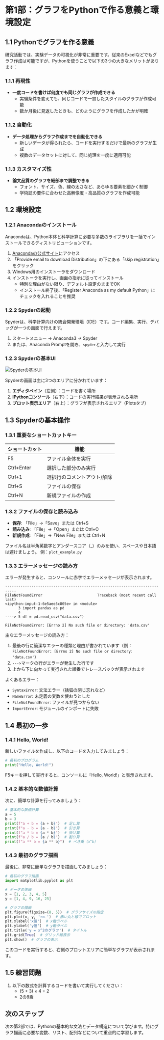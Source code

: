 # 第1部：グラフをPythonで作る意義と環境設定

## 1.1 Pythonでグラフを作る意義

研究活動では、実験データの可視化が非常に重要です。従来のExcelなどでもグラフ作成は可能ですが、Pythonを使うことで以下の3つの大きなメリットがあります：

### 1.1.1 再現性
- **一度コードを書けば何度でも同じグラフが作成できる**
  - 実験条件を変えても、同じコードで一貫したスタイルのグラフが作成可能
  - 数か月後に見返したときも、どのようにグラフを作成したかが明確

### 1.1.2 自動化
- **データ処理からグラフ作成までを自動化できる**
  - 新しいデータが得られたら、コードを実行するだけで最新のグラフが生成
  - 複数のデータセットに対して、同じ処理を一度に適用可能

### 1.1.3 カスタマイズ性
- **論文品質のグラフを細部まで調整できる**
  - フォント、サイズ、色、線の太さなど、あらゆる要素を細かく制御
  - 学術誌の要件に合わせた高解像度・高品質のグラフを作成可能

## 1.2 環境設定

### 1.2.1 Anacondaのインストール

Anacondaは、Python本体と科学計算に必要な多数のライブラリを一括でインストールできるディストリビューションです。

1. [Anacondaの公式サイト](https://www.anaconda.com/products/distribution)にアクセス
2. 「Provide email to download Distribution」の下にある「skip registration」をクリック
3. Windows用のインストーラをダウンロード
4. インストーラを実行し、画面の指示に従ってインストール
   - 特別な理由がない限り、デフォルト設定のままでOK
   - インストール終了後、「Register Anaconda as my default Python」にチェックを入れることを推奨

### 1.2.2 Spyderの起動

Spyderは、科学計算向けの統合開発環境（IDE）です。コード編集、実行、デバッグが一つの画面で行えます。

1. スタートメニュー → Anaconda3 → Spyder
2. または、Anaconda Promptを開き、`spyder`と入力して実行

### 1.2.3 Spyderの基本UI

![Spyderの基本UI](https://docs.spyder-ide.org/current/_images/mainwindow_default_1610.png)

Spyderの画面は主に3つのエリアに分かれています：

1. **エディタペイン**（左側）：コードを書く場所
2. **IPythonコンソール**（右下）：コードの実行結果が表示される場所
3. **プロット表示エリア**（右上）：グラフが表示されるエリア（Plotsタブ）



## 1.3 Spyderの基本操作

### 1.3.1 重要なショートカットキー

| ショートカット | 機能 |
|-------------|------|
| F5 | ファイル全体を実行 |
| Ctrl+Enter | 選択した部分のみ実行 |
| Ctrl+1 | 選択行のコメントアウト/解除 |
| Ctrl+S | ファイルの保存 |
| Ctrl+N | 新規ファイルの作成 |

### 1.3.2 ファイルの保存と読み込み

- **保存**: 「File」→「Save」または Ctrl+S
- **読み込み**: 「File」→「Open」または Ctrl+O
- **新規作成**: 「File」→「New File」または Ctrl+N

ファイル名は半角英数字とアンダースコア（_）のみを使い、スペースや日本語は避けましょう。
例：`plot_example.py`

### 1.3.3 エラーメッセージの読み方

エラーが発生すると、コンソールに赤字でエラーメッセージが表示されます。

```
---------------------------------------------------------------------------
FileNotFoundError                         Traceback (most recent call last)
<ipython-input-1-6e5aee5c805e> in <module>
      3 import pandas as pd
      4 
----> 5 df = pd.read_csv("data.csv")

FileNotFoundError: [Errno 2] No such file or directory: 'data.csv'
```

主なエラーメッセージの読み方：

1. 最後の行に簡潔なエラーの種類と理由が書かれています（例：`FileNotFoundError: [Errno 2] No such file or directory: 'data.csv'`）
2. `--->`マークの行がエラーが発生した行です
3. 上から下に向かって実行された順番でトレースバックが表示されます

よくあるエラー：
- `SyntaxError`: 文法エラー（括弧の閉じ忘れなど）
- `NameError`: 未定義の変数を使おうとした
- `FileNotFoundError`: ファイルが見つからない
- `ImportError`: モジュールのインポートに失敗

## 1.4 最初の一歩

### 1.4.1 Hello, World!

新しいファイルを作成し、以下のコードを入力してみましょう：

```python
# 最初のプログラム
print("Hello, World!")
```

F5キーを押して実行すると、コンソールに「Hello, World!」と表示されます。

### 1.4.2 基本的な数値計算

次に、簡単な計算を行ってみましょう：

```python
# 基本的な数値計算
a = 5
b = 3
print(f"a + b = {a + b}")  # 足し算
print(f"a - b = {a - b}")  # 引き算
print(f"a * b = {a * b}")  # 掛け算
print(f"a / b = {a / b}")  # 割り算
print(f"a ** b = {a ** b}")  # べき乗（a^b）
```

### 1.4.3 最初のグラフ描画

最後に、非常に簡単なグラフを描画してみましょう：

```python
# 最初のグラフ描画
import matplotlib.pyplot as plt

# データの準備
x = [1, 2, 3, 4, 5]
y = [1, 4, 9, 16, 25]

# グラフの描画
plt.figure(figsize=(8, 5))  # グラフサイズの指定
plt.plot(x, y, 'ro-')  # 赤い丸と線でプロット
plt.xlabel('x値')  # x軸ラベル
plt.ylabel('y値')  # y軸ラベル
plt.title('y = x^2のグラフ')  # タイトル
plt.grid(True)  # グリッド線表示
plt.show()  # グラフの表示
```

このコードを実行すると、右側のプロットエリアに簡単なグラフが表示されます。

## 1.5 練習問題

1. 以下の数式を計算するコードを書いて実行してください：
   - (5 + 3) × 4 ÷ 2
   - 2の8乗

## 次のステップ

次の第2部では、Pythonの基本的な文法とデータ構造について学びます。特にグラフ描画に必要な変数、リスト、配列などについて重点的に学習します。
